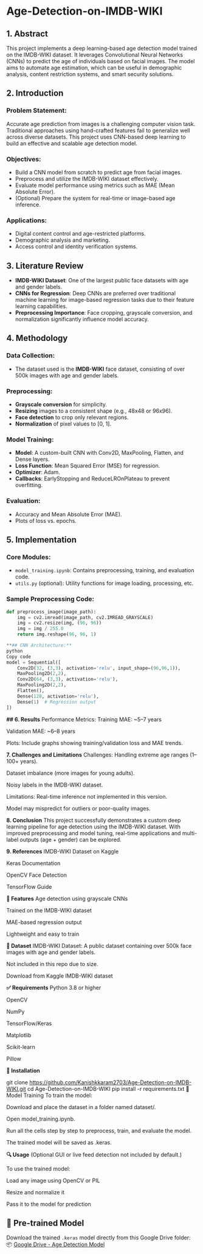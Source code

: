 # Age-Detection-on-IMDB-WIKI

## 1. Abstract

This project implements a deep learning-based age detection model trained on the IMDB-WIKI dataset. It leverages Convolutional Neural Networks (CNNs) to predict the age of individuals based on facial images. The model aims to automate age estimation, which can be useful in demographic analysis, content restriction systems, and smart security solutions.

## 2. Introduction

### Problem Statement:
Accurate age prediction from images is a challenging computer vision task. Traditional approaches using hand-crafted features fail to generalize well across diverse datasets. This project uses CNN-based deep learning to build an effective and scalable age detection model.

### Objectives:

- Build a CNN model from scratch to predict age from facial images.
- Preprocess and utilize the IMDB-WIKI dataset effectively.
- Evaluate model performance using metrics such as MAE (Mean Absolute Error).
- (Optional) Prepare the system for real-time or image-based age inference.

### Applications:

- Digital content control and age-restricted platforms.
- Demographic analysis and marketing.
- Access control and identity verification systems.

## 3. Literature Review

- **IMDB-WIKI Dataset**: One of the largest public face datasets with age and gender labels.
- **CNNs for Regression**: Deep CNNs are preferred over traditional machine learning for image-based regression tasks due to their feature learning capabilities.
- **Preprocessing Importance**: Face cropping, grayscale conversion, and normalization significantly influence model accuracy.

## 4. Methodology

### Data Collection:
- The dataset used is the **IMDB-WIKI** face dataset, consisting of over 500k images with age and gender labels.

### Preprocessing:
- **Grayscale conversion** for simplicity.
- **Resizing** images to a consistent shape (e.g., 48x48 or 96x96).
- **Face detection** to crop only relevant regions.
- **Normalization** of pixel values to [0, 1].

### Model Training:
- **Model**: A custom-built CNN with Conv2D, MaxPooling, Flatten, and Dense layers.
- **Loss Function**: Mean Squared Error (MSE) for regression.
- **Optimizer**: Adam.
- **Callbacks**: EarlyStopping and ReduceLROnPlateau to prevent overfitting.

### Evaluation:
- Accuracy and Mean Absolute Error (MAE).
- Plots of loss vs. epochs.

## 5. Implementation

### Core Modules:
- `model_training.ipynb`: Contains preprocessing, training, and evaluation code.
- `utils.py` (optional): Utility functions for image loading, processing, etc.

### Sample Preprocessing Code:

```python
def preprocess_image(image_path):
    img = cv2.imread(image_path, cv2.IMREAD_GRAYSCALE)
    img = cv2.resize(img, (96, 96))
    img = img / 255.0
    return img.reshape(96, 96, 1)

**## CNN Architecture:**
python
Copy code
model = Sequential([
    Conv2D(32, (3,3), activation='relu', input_shape=(96,96,1)),
    MaxPooling2D(2,2),
    Conv2D(64, (3,3), activation='relu'),
    MaxPooling2D(2,2),
    Flatten(),
    Dense(128, activation='relu'),
    Dense(1)  # Regression output
])
```

**## 6. Results**
Performance Metrics:
Training MAE: ~5–7 years

Validation MAE: ~6–8 years

Plots:
Include graphs showing training/validation loss and MAE trends.

**7. Challenges and Limitations**
Challenges:
Handling extreme age ranges (1–100+ years).

Dataset imbalance (more images for young adults).

Noisy labels in the IMDB-WIKI dataset.

Limitations:
Real-time inference not implemented in this version.

Model may mispredict for outliers or poor-quality images.

**8. Conclusion**
This project successfully demonstrates a custom deep learning pipeline for age detection using the IMDB-WIKI dataset. With improved preprocessing and model tuning, real-time applications and multi-label outputs (age + gender) can be explored.

**9. References**
IMDB-WIKI Dataset on Kaggle

Keras Documentation

OpenCV Face Detection

TensorFlow Guide

**🚀 Features**
Age detection using grayscale CNNs

Trained on the IMDB-WIKI dataset

MAE-based regression output

Lightweight and easy to train

**📁 Dataset**
IMDB-WIKI Dataset: A public dataset containing over 500k face images with age and gender labels.

Not included in this repo due to size.

Download from Kaggle IMDB-WIKI dataset

**✅ Requirements**
Python 3.8 or higher

OpenCV

NumPy

TensorFlow/Keras

Matplotlib

Scikit-learn

Pillow

**💾 Installation**

git clone https://github.com/Kanishkkaram2703/Age-Detection-on-IMDB-WIKI.git
cd Age-Detection-on-IMDB-WIKI
pip install -r requirements.txt
🧠 Model Training
To train the model:

Download and place the dataset in a folder named dataset/.

Open model_training.ipynb.

Run all the cells step by step to preprocess, train, and evaluate the model.

The trained model will be saved as .keras.

**🔍 Usage**
(Optional GUI or live feed detection not included by default.)

To use the trained model:

Load any image using OpenCV or PIL

Resize and normalize it

Pass it to the model for prediction

## 🔄 Pre-trained Model

Download the trained `.keras` model directly from this Google Drive folder:  
📦 [Google Drive - Age Detection Model](https://drive.google.com/drive/folders/1qsjD8CMuT5IU3eQ2XtIxaIE2TESI6iet?usp=drive_link)

